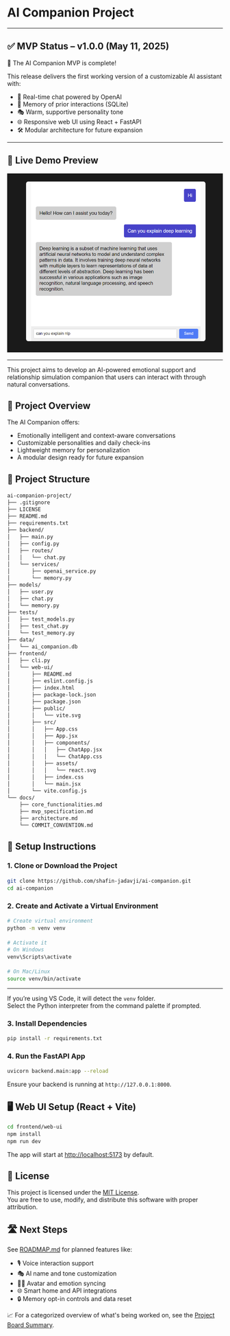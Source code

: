# AI Companion Project

---

## ✅ MVP Status – v1.0.0 (May 11, 2025)

🎉 The AI Companion MVP is complete!

This release delivers the first working version of a customizable AI assistant with:

- 💬 Real-time chat powered by OpenAI
- 🧠 Memory of prior interactions (SQLite)
- 🎭 Warm, supportive personality tone
- 🌐 Responsive web UI using React + FastAPI
- 🛠️ Modular architecture for future expansion

---

## 💬 Live Demo Preview

![Chat Interface Preview](docs/images/chat_ui_preview.png)

---


This project aims to develop an AI-powered emotional support and relationship simulation companion that users can interact with through natural conversations.

## 🚀 Project Overview

The AI Companion offers:
- Emotionally intelligent and context-aware conversations
- Customizable personalities and daily check-ins
- Lightweight memory for personalization
- A modular design ready for future expansion

## 📁 Project Structure

```
ai-companion-project/
├── .gitignore
├── LICENSE
├── README.md
├── requirements.txt
├── backend/
│   ├── main.py
│   ├── config.py
│   ├── routes/
│   │   └── chat.py
│   └── services/
│       ├── openai_service.py
│       └── memory.py
├── models/
│   ├── user.py
│   ├── chat.py
│   └── memory.py
├── tests/
│   ├── test_models.py
│   ├── test_chat.py
│   └── test_memory.py
├── data/
│   └── ai_companion.db
├── frontend/
│   ├── cli.py
│   └── web-ui/
│       ├── README.md
│       ├── eslint.config.js
│       ├── index.html
│       ├── package-lock.json
│       ├── package.json
│       ├── public/
│       │   └── vite.svg
│       ├── src/
│       │   ├── App.css
│       │   ├── App.jsx
│       │   ├── components/
│       │   │   ├── ChatApp.jsx
│       │   │   └── ChatApp.css
│       │   ├── assets/
│       │   │   └── react.svg
│       │   ├── index.css
│       │   └── main.jsx
│       └── vite.config.js
└── docs/
    ├── core_functionalities.md
    ├── mvp_specification.md
    ├── architecture.md
    └── COMMIT_CONVENTION.md
```

## 🔧 Setup Instructions

### 1. Clone or Download the Project

```bash
git clone https://github.com/shafin-jadavji/ai-companion.git
cd ai-companion
```

### 2. Create and Activate a Virtual Environment

```bash
# Create virtual environment
python -m venv venv

# Activate it
# On Windows
venv\Scripts\activate

# On Mac/Linux
source venv/bin/activate
```
---

If you’re using VS Code, it will detect the `venv` folder.  
Select the Python interpreter from the command palette if prompted.

### 3. Install Dependencies

```bash
pip install -r requirements.txt
```

### 4. Run the FastAPI App

```bash
uvicorn backend.main:app --reload
```

Ensure your backend is running at `http://127.0.0.1:8000`.
## 🖥️ Web UI Setup (React + Vite)

```bash
cd frontend/web-ui
npm install
npm run dev
```

The app will start at [http://localhost:5173](http://localhost:5173) by default.


## 📄 License

This project is licensed under the [MIT License](LICENSE).  
You are free to use, modify, and distribute this software with proper attribution.

## 🛣️ Next Steps

See [ROADMAP.md](ROADMAP.md) for planned features like:

- 🎙️ Voice interaction support  
- 🎭 AI name and tone customization  
- 🧑‍🎨 Avatar and emotion syncing  
- 🌐 Smart home and API integrations  
- 🔒 Memory opt-in controls and data reset

📈 For a categorized overview of what's being worked on, see the [Project Board Summary](docs/project_board.md).
